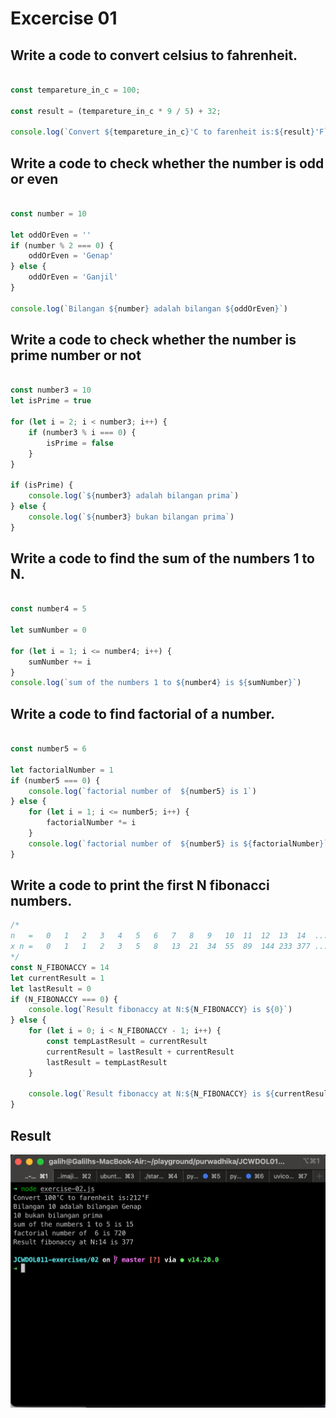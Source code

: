 # Excercise 01
## Write a code to convert celsius to fahrenheit.
```js

const tempareture_in_c = 100;

const result = (tempareture_in_c * 9 / 5) + 32;

console.log(`Convert ${tempareture_in_c}'C to farenheit is:${result}'F`)
```
## Write a code to check whether the number is odd or even
```js

const number = 10

let oddOrEven = ''
if (number % 2 === 0) {
    oddOrEven = 'Genap'
} else {
    oddOrEven = 'Ganjil'
}

console.log(`Bilangan ${number} adalah bilangan ${oddOrEven}`)
```
## Write a code to check whether the number is prime number or not
```js

const number3 = 10
let isPrime = true

for (let i = 2; i < number3; i++) {
    if (number3 % i === 0) {
        isPrime = false
    }
}

if (isPrime) {
    console.log(`${number3} adalah bilangan prima`)
} else {
    console.log(`${number3} bukan bilangan prima`)
}
```
## Write a code to find the sum of the numbers 1 to N.
```js

const number4 = 5

let sumNumber = 0

for (let i = 1; i <= number4; i++) {
    sumNumber += i
}
console.log(`sum of the numbers 1 to ${number4} is ${sumNumber}`)
```
## Write a code to find factorial of a number.
```js

const number5 = 6

let factorialNumber = 1
if (number5 === 0) {
    console.log(`factorial number of  ${number5} is 1`)
} else {
    for (let i = 1; i <= number5; i++) {
        factorialNumber *= i
    }
    console.log(`factorial number of  ${number5} is ${factorialNumber}`)
}
```
## Write a code to print the first N fibonacci numbers.
```js
/*
n   =   0	1	2	3	4	5	6	7	8	9	10	11	12	13	14	...
x n =	0	1	1	2	3	5	8	13	21	34	55	89	144	233	377	...
*/
const N_FIBONACCY = 14
let currentResult = 1
let lastResult = 0
if (N_FIBONACCY === 0) {
    console.log(`Result fibonaccy at N:${N_FIBONACCY} is ${0}`)
} else {
    for (let i = 0; i < N_FIBONACCY - 1; i++) {
        const tempLastResult = currentResult
        currentResult = lastResult + currentResult
        lastResult = tempLastResult
    }

    console.log(`Result fibonaccy at N:${N_FIBONACCY} is ${currentResult}`)
}
```

## Result

![](result-exercise-02.png)